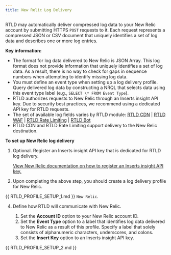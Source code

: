 ```yaml
---
title: New Relic Log Delivery
---
```


RTLD may automatically deliver compressed log data to your New Relic account by submitting HTTPS `POST` requests to it. Each request represents a compressed JSON or CSV document that uniquely identifies a set of log data and describes one or more log entries.

**Key information:**

-   The format for log data delivered to New Relic is JSON Array. This log format does not provide information that uniquely identifies a set of log data. As a result, there is no way to check for gaps in sequence numbers when attempting to identify missing log data.
-   You must define an event type when setting up a log delivery profile. Query delivered log data by constructing a NRQL that selects data using this event type label (e.g., `SELECT \* FROM Event Type`).
-   RTLD authorizes requests to New Relic through an Inserts insight API key. Due to security best practices, we recommend using a dedicated API key for RTLD requests.
-   The set of available log fields varies by RTLD module: [RTLD CDN](/guides/logs/rtld/log_fields_rtld_cdn) | [RTLD WAF](/guides/logs/rtld/log_fields_rtld_waf) | [RTLD Rate Limiting](/guides/logs/rtld/log_fields_rtld_rate_limiting) | [RTLD Bot](/guides/logs/rtld/log_fields_rtld_bot_manager)
-   RTLD CDN and RTLD Rate Limiting support delivery to the New Relic destination.

**To set up New Relic log delivery**

1.  Optional. Register an Inserts insight API key that is dedicated for RTLD log delivery.
    
    [View New Relic documentation on how to register an Inserts insight API key.](https://docs.newrelic.com/docs/telemetry-data-platform/ingest-manage-data/ingest-apis/introduction-event-api/)

2.  Upon completing the above step, you should create a log delivery profile for New Relic.

{{ RTLD_PROFILE_SETUP_1.md }} `New Relic`.

4.  Define how RTLD will communicate with New Relic.

    1.  Set the **Account ID** option to your New Relic account ID.
    2.  Set the **Event Type** option to a label that identifies log data delivered to New Relic as a result of this profile. Specify a label that solely consists of alphanumeric characters, underscores, and colons.
    3.  Set the **Insert Key** option to an Inserts insight API key.

{{ RTLD_PROFILE_SETUP_2.md }}

